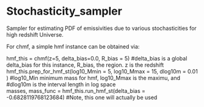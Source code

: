 # Stochasticity_sampler  
Sampler for estimating PDF of emissivities due to various stochasticities for high redshift Universe.  


For chmf, a simple hmf instance can be obtained via:  

hmf_this = chmf(z=5, delta_bias=0.0, R_bias = 5)                                            #delta_bias is a global delta_bias for this instance, R_bias, the region. z is the redshift  
hmf_this.prep_for_hmf_st(log10_Mmin = 5, log10_Mmax = 15, dlog10m = 0.01 )                                #log10_Min minimum mass for hmf, log10_Mmax is the maximu, and                                                                                              #dlog10m is the interval length in log space  
masses, mass_func = hmf_this.run_hmf_st(delta_bias = -0.6828119768123684)                                          #Note, this one will actually be used  
